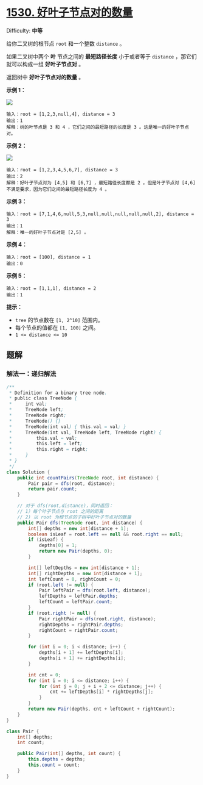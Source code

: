 # [1530\. 好叶子节点对的数量](https://leetcode-cn.com/problems/number-of-good-leaf-nodes-pairs/)

Difficulty: **中等**


给你二叉树的根节点 `root` 和一个整数 `distance` 。

如果二叉树中两个 **叶** 节点之间的 **最短路径长度** 小于或者等于 `distance` ，那它们就可以构成一组 **好叶子节点对** 。

返回树中 **好叶子节点对的数量** 。

**示例 1：**

![](https://assets.leetcode-cn.com/aliyun-lc-upload/uploads/2020/07/26/e1.jpg)

```
输入：root = [1,2,3,null,4], distance = 3
输出：1
解释：树的叶节点是 3 和 4 ，它们之间的最短路径的长度是 3 。这是唯一的好叶子节点对。
```

**示例 2：**

![](https://assets.leetcode-cn.com/aliyun-lc-upload/uploads/2020/07/26/e2.jpg)

```
输入：root = [1,2,3,4,5,6,7], distance = 3
输出：2
解释：好叶子节点对为 [4,5] 和 [6,7] ，最短路径长度都是 2 。但是叶子节点对 [4,6] 不满足要求，因为它们之间的最短路径长度为 4 。
```

**示例 3：**

```
输入：root = [7,1,4,6,null,5,3,null,null,null,null,null,2], distance = 3
输出：1
解释：唯一的好叶子节点对是 [2,5] 。
```

**示例 4：**

```
输入：root = [100], distance = 1
输出：0
```

**示例 5：**

```
输入：root = [1,1,1], distance = 2
输出：1
```

**提示：**

*   `tree` 的节点数在 `[1, 2^10]` 范围内。
*   每个节点的值都在 `[1, 100]` 之间。
*   `1 <= distance <= 10`

## 题解

### 解法一：递归解法

```java
/**
 * Definition for a binary tree node.
 * public class TreeNode {
 *     int val;
 *     TreeNode left;
 *     TreeNode right;
 *     TreeNode() {}
 *     TreeNode(int val) { this.val = val; }
 *     TreeNode(int val, TreeNode left, TreeNode right) {
 *         this.val = val;
 *         this.left = left;
 *         this.right = right;
 *     }
 * }
 */
class Solution {
    public int countPairs(TreeNode root, int distance) {
        Pair pair = dfs(root, distance);
        return pair.count;
    }

    // 对于 dfs(root,distance)，同时返回：
    // 1）每个叶子节点与 root 之间的距离
    // 2) 以 root 为根节点的子树中好叶子节点对的数量
    public Pair dfs(TreeNode root, int distance) {
        int[] depths = new int[distance + 1];
        boolean isLeaf = root.left == null && root.right == null;
        if (isLeaf) { 
            depths[0] = 1;
            return new Pair(depths, 0);
        }

        int[] leftDepths = new int[distance + 1];
        int[] rightDepths = new int[distance + 1];
        int leftCount = 0, rightCount = 0;
        if (root.left != null) {
            Pair leftPair = dfs(root.left, distance);
            leftDepths = leftPair.depths;
            leftCount = leftPair.count;
        }
        if (root.right != null) {
            Pair rightPair = dfs(root.right, distance);
            rightDepths = rightPair.depths;
            rightCount = rightPair.count;
        }

        for (int i = 0; i < distance; i++) {
            depths[i + 1] += leftDepths[i];
            depths[i + 1] += rightDepths[i];
        }

        int cnt = 0;
        for (int i = 0; i <= distance; i++) {
            for (int j = 0; j + i + 2 <= distance; j++) {
                cnt += leftDepths[i] * rightDepths[j];
            }
        }
        return new Pair(depths, cnt + leftCount + rightCount);
    }
}

class Pair {
    int[] depths;
    int count;

    public Pair(int[] depths, int count) {
        this.depths = depths;
        this.count = count;
    }
}
```